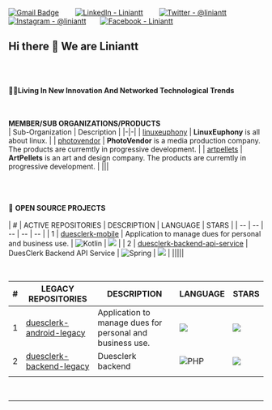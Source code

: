 
[![Gmail Badge](https://img.shields.io/badge/Gmail-D14836?style=for-the-badge&logo=gmail&logoColor=white)](mailto:info@liniantt.com) &emsp;&emsp;[![LinkedIn - Liniantt](https://img.shields.io/badge/LinkedIn-0077B5?style=for-the-badge&logo=linkedin&logoColor=white)](https://www.linkedin.com/company/liniantt)&emsp;&emsp;
[![Twitter - @liniantt](https://img.shields.io/badge/Twitter-1DA1F2?style=for-the-badge&logo=twitter&logoColor=white)](https://twitter.com/liniantt)&emsp;&emsp;[![Instagram - @liniantt](https://img.shields.io/badge/Instagram-E4405F?style=for-the-badge&logo=instagram&logoColor=white )](https://www.instagram.com/liniantt)&emsp;&emsp;[![Facebook - Liniantt](https://img.shields.io/badge/Facebook-1877F2?style=for-the-badge&logo=facebook&logoColor=white)](https://www.facebook.com/liniantt)&emsp;&emsp;


## Hi there 👋 We are Liniantt

<br><br>

🙋‍♀️**Living In New Innovation And Networked Technological Trends**


<br><br> **MEMBER/SUB ORGANIZATIONS/PRODUCTS**<br>
| Sub-Organization | Description |
|-|-|
| [linuxeuphony](https://www.github.com/linuxeuphony) | **LinuxEuphony** is all about linux. |
| [photovendor](https://www.github.com/photovendor) | **PhotoVendor** is a media production company. The products are curremtly in progressive development. |
| [artpellets](https://www.github.com/artpellets) | **ArtPellets** is an art and design company. The products are curremtly in progressive development. |
|||

<br><br><br>💬 **OPEN SOURCE PROJECTS**<br><br>
| # | ACTIVE REPOSITORIES | DESCRIPTION | LANGUAGE | STARS |
| -- | -- | -- | -- | -- |
| 1 | [duesclerk-mobile](https://github.com/liniantt/duesclerk-mobile) | Application to manage dues for personal and business use. | ![Kotlin](https://img.shields.io/badge/kotlin-%237F52FF.svg?style=for-the-badge&logo=kotlin&logoColor=white) | ![](https://img.shields.io/github/stars/liniantt/duesclerk-mobile) |
| 2 | [duesclerk-backend-api-service](https://github.com/liniantt/duesclerk_backend_api_service) | DuesClerk Backend API Service | ![Spring](https://img.shields.io/badge/spring-%236DB33F.svg?style=for-the-badge&logo=spring&logoColor=white) | ![](https://img.shields.io/github/stars/liniantt/duesclerk_backend_api_service) |
|||||

<br>

| # | LEGACY REPOSITORIES | DESCRIPTION | LANGUAGE | STARS |
| --| --| --| --| --|
| 1 | [duesclerk-android-legacy](https://github.com/liniantt/duesclerk-android-legacy) | Application to manage dues for personal and business use. | ![](https://img.shields.io/badge/Java-ED8B00?style=for-the-badge&logo=java&logoColor=white) | ![](https://img.shields.io/github/stars/liniantt/duesclerk-android-legacy) |
| 2 | [duesclerk-backend-legacy](https://github.com/liniantt/duesclerk-backend-legacy) | Duesclerk backend | ![PHP](https://img.shields.io/badge/php-%23777BB4.svg?style=for-the-badge&logo=php&logoColor=white) | ![](https://img.shields.io/github/stars/liniantt/duesclerk-backend-legacy) | 
|  | |  |  |  |

<br>


***

